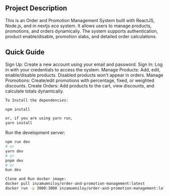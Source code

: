 ## Project Description
This is an Order and Promotion Management System built with ReactJS, Node.js,  and in nextjs eco system. It allows users to manage products, promotions, and orders dynamically. The system supports authentication, product enable/disable, promotion slabs, and detailed order calculations.

## Quick Guide
Sign Up: Create a new account using your email and password.
Sign In: Log in with your credentials to access the system.
Manage Products: Add, edit, enable/disable products. Disabled products won't appear in orders.
Manage Promotions: Create/edit promotions with percentage, fixed, or weighted discounts.
Create Orders: Add products to the cart, view discounts, and calculate totals dynamically.



```bash
To Install the dependencies: 

npm install 

or, if you are using yarn run,
yarn install
```

Run the development server:

```bash
npm run dev
# or
yarn dev
# or
pnpm dev
# or
bun dev
```

```bash
Clone and Run docker image:
docker pull inzamumniloy/order-and-promotion-management:latest
docker run -p 3000:3000 inzamumniloy/order-and-promotion-management:latest
```
